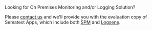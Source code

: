 Looking for On Premises Monitoring and/or Logging Solution?

Please [contact us](http://sematext.com/about/contact.html) and we'll
provide you with the evaluation copy of Sematext Apps, which include
both [SPM](http://sematext.com/spm/) and
[Logsene](http://sematext.com/logsene/).


